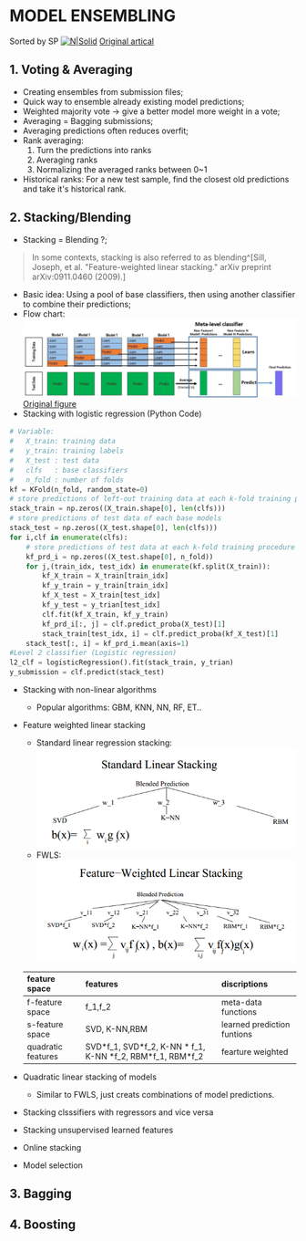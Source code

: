 # MODEL ENSEMBLING
Sorted by SP
[![N|Solid](https://cldup.com/dTxpPi9lDf.thumb.png)](https://nodesource.com/products/nsolid)
[Original artical](https://mlwave.com/kaggle-ensembling-guide/)
## 1. Voting & Averaging
- Creating ensembles from submission files;
- Quick way to ensemble already existing model predictions;
-  Weighted majority vote -> give a better model more weight in a vote;
-  Averaging = Bagging submissions;
-  Averaging predictions often reduces overfit;
-  Rank averaging:
   1. Turn the predictions into ranks
   2. Averaging ranks
   3. Normalizing the averaged ranks between 0~1
- Historical ranks: For a new test sample, find the closest old predictions and take it's historical rank. 
## 2. Stacking/Blending
- Stacking = Blending ?;
>In some contexts, stacking is also referred to as blending^[Sill, Joseph, et al. "Feature-weighted linear stacking." arXiv preprint arXiv:0911.0460 (2009).]
- Basic idea: Using a pool of base classifiers, then using  another classifier to combine their predictions;
- Flow chart:
![Stacking flowchart](https://raw.githubusercontent.com/sam9211/samRep/master/Stacking_flowchart.png)[Original figure](http://7xlo8f.com1.z0.glb.clouddn.com/blog-diagram-stacking.jpg)
- Stacking with logistic regression (Python Code)
```python
# Variable:
#   X_train: training data
#   y_train: training labels
#   X_test : test data
#   clfs   : base classifiers
#   n_fold : number of folds
kf = KFold(n_fold, random_state=0)
# store predictions of left-out training data at each k-fold training procedure
stack_train = np.zeros((X_train.shape[0], len(clfs)))
# store predictions of test data of each base models
stack_test = np.zeros((X_test.shape[0], len(clfs)))
for i,clf in enumerate(clfs):
    # store predictions of test data at each k-fold training procedure
    kf_prd_i = np.zeros((X_test.shape[0], n_fold)) 
    for j,(train_idx, test_idx) in enumerate(kf.split(X_train)):
        kf_X_train = X_train[train_idx]
        kf_y_train = y_train[train_idx]
        kf_X_test = X_train[test_idx]
        kf_y_test = y_trian[test_idx]
        clf.fit(kf_X_train, kf_y_train)
        kf_prd_i[:, j] = clf.predict_proba(X_test)[1]
        stack_train[test_idx, i] = clf.predict_proba(kf_X_test)[1]
    stack_test[:, i] = kf_prd_i.mean(axis=1)
#Level 2 classifier (Logistic regression)
l2_clf = logisticRegression().fit(stack_train, y_trian)
y_submission = clf.predict(stack_test)
```
- Stacking with non-linear algorithms
     + Popular algorithms: GBM, KNN, NN, RF, ET..
- Feature weighted linear stacking
     + Standard linear regression stacking:
     ![linear stacking](https://raw.githubusercontent.com/sam9211/samRep/master/linear%20stacking.png)
     + FWLS:
     ![FWLS](https://github.com/sam9211/samRep/blob/master/FWLS.png?raw=true)

     |feature space|features |discriptions|
     |-------------|---------|-------------|
     | f-feature space | f_1,f_2 | meta-data functions|
     | s-feature space | SVD, K-NN,RBM | learned prediction funtions|
     | quadratic features|SVD\*f_1, SVD\*f_2, K-NN \* f_1, K-NN \*f_2, RBM\*f_1, RBM\*f_2|fearture weighted|
- Quadratic linear stacking of models
     + Similar to FWLS, just creats combinations of model predictions.
- Stacking clsssifiers with regressors and vice versa
- Stacking unsupervised learned features
- Online stacking
- Model selection

## 3. Bagging

## 4. Boosting
